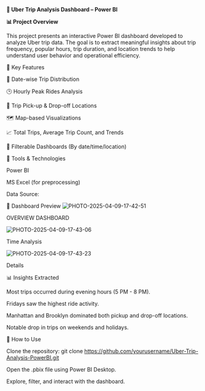  **🚖 Uber Trip Analysis Dashboard – Power BI**

**📊 Project Overview**

This project presents an interactive Power BI dashboard developed to analyze Uber trip data. The goal is to extract meaningful insights about trip frequency, popular hours, trip duration, and location trends to help understand user behavior and operational efficiency.

🧠 Key Features

📅 Date-wise Trip Distribution

🕒 Hourly Peak Rides Analysis

📍 Trip Pick-up & Drop-off Locations

🗺️ Map-based Visualizations

📈 Total Trips, Average Trip Count, and Trends

🔎 Filterable Dashboards (By date/time/location)

🧰 Tools & Technologies

Power BI

MS Excel (for preprocessing)

Data Source:

📸 Dashboard Preview
![PHOTO-2025-04-09-17-42-51](https://github.com/user-attachments/assets/aad78628-afda-46b5-a58e-ff4fad4bf5cc)

OVERVIEW DASHBOARD

![PHOTO-2025-04-09-17-43-06](https://github.com/user-attachments/assets/aa6b0f71-ad29-4651-8da7-d80c75caf095)

Time Analysis

![PHOTO-2025-04-09-17-43-23](https://github.com/user-attachments/assets/923c7222-7c93-4f22-ad68-eb805483f26e)

Details

📊 Insights Extracted


Most trips occurred during evening hours (5 PM - 8 PM).

Fridays saw the highest ride activity.

Manhattan and Brooklyn dominated both pickup and drop-off locations.

Notable drop in trips on weekends and holidays.

📌 How to Use

Clone the repository:
git clone https://github.com/yourusername/Uber-Trip-Analysis-PowerBI.git

Open the .pbix file using Power BI Desktop.

Explore, filter, and interact with the dashboard.
